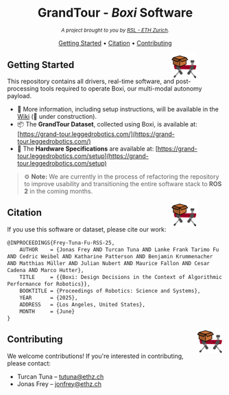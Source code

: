 
<h1 align="center" style="margin-bottom: 0;">
  <br>
  GrandTour - <i>Boxi</i> Software
  <br>
</h1>
<p align="center">
  <em><small>A project brought to you by <a href="https://rsl.ethz.ch/">RSL - ETH Zurich</a>.</small></em>
</p>
<p align="center">
  <a href="#getting-started">Getting Started</a> •
  <a href="#citation">Citation</a> •
  <a href="#contributing">Contributing</a>
</p>

<img align="right" width="60" height="60" src="https://github.com/leggedrobotics/grand_tour_box/blob/main/box_documentation/images/icon.png" alt="ANYmal" style="position: relative; left: -60px;">
<h2 id="getting-started">
Getting Started
</h2>

This repository contains all drivers, real-time software, and post-processing tools required to operate Boxi, our multi-modal autonomy payload.

* 📖 More information, including setup instructions, will be available in the [Wiki](https://github.com/leggedrobotics/grand_tour_box/wiki) (🚧 under construction).
* 📦 The **GrandTour Dataset**, collected using Boxi, is available at: [https://grand-tour.leggedrobotics.com/](https://grand-tour.leggedrobotics.com/)
* 🔩 The **Hardware Specifications** are available at: [https://grand-tour.leggedrobotics.com/setup](https://grand-tour.leggedrobotics.com/setup)

> ⚙️ **Note:** We are currently in the process of refactoring the repository to improve usability and transitioning the entire software stack to **ROS 2** in the coming months.

<img align="right" width="60" height="60" src="https://github.com/leggedrobotics/grand_tour_box/blob/main/box_documentation/images/icon.png" alt="ANYmal" style="position: relative; left: -60px;">
<h2 id="citation">
Citation
</h2>

If you use this software or dataset, please cite our work:

```
@INPROCEEDINGS{Frey-Tuna-Fu-RSS-25,
    AUTHOR    = {Jonas Frey AND Turcan Tuna AND Lanke Frank Tarimo Fu AND Cedric Weibel AND Katharine Patterson AND Benjamin Krummenacher AND Matthias Müller AND Julian Nubert AND Maurice Fallon AND Cesar Cadena AND Marco Hutter},
    TITLE     = {{Boxi: Design Decisions in the Context of Algorithmic Performance for Robotics}},
    BOOKTITLE = {Proceedings of Robotics: Science and Systems},
    YEAR      = {2025},
    ADDRESS   = {Los Angeles, United States},
    MONTH     = {June}
}
```

<img align="right" width="60" height="60" src="https://github.com/leggedrobotics/grand_tour_box/blob/main/box_documentation/images/icon.png" alt="ANYmal">
<h2 id="contributing">
Contributing
</h2>

We welcome contributions! If you're interested in contributing, please contact:

* Turcan Tuna – [tutuna@ethz.ch](mailto:tutuna@ethz.ch)
* Jonas Frey – [jonfrey@ethz.ch](mailto:jonfrey@ethz.ch)
